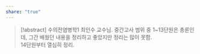 ```yaml
---
share: "true"
---
```

>[!abstract] 수의전염병학1
>최인수 교수님.
>중간고사 범위 중 1~13단원은 총론인데, 그간 배웠던 내용을 정리하고 좋았지만 정리는 많이 못함.<br>
>14단원부터 열심히 정리.

